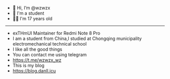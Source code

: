- 👋 Hi, I’m @wzwzx
- 🏫 I'm a student
- 👦🏻 I'm 17 years old
***
- exTHmUI Maintainer for Redmi Note 8 Pro
- I am a student from China,I studied at Chongqing municipality electromechanical technical school
- I like all the good things
- You can contact me using telegram
- https://t.me/wzwzx_wz
- This is my blog
- https://blog.danll.icu
